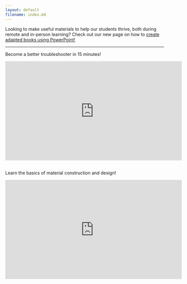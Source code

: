 ```yaml
---
layout: default
filename: index.md
--- 
```

Looking to make useful materials to help our students thrive, both during remote and in-person learning? Check out our new page on how to [create adapted books using PowerPoint!](https://elimtechlab.com/powerpoint.html)
<hr>
<p>Become a better troubleshooter in 15 minutes!</p>
<iframe width="560" height="315" src="https://www.youtube.com/embed/hSEcb6cYW90" frameborder="0" allow="accelerometer; autoplay; clipboard-write; encrypted-media; gyroscope; picture-in-picture" allowfullscreen></iframe><br><br>

<p>Learn the basics of material construction and design!</p>
<iframe width="560" height="315" src="https://www.youtube.com/embed/ttyEVTgCcQg" frameborder="0" allow="accelerometer; autoplay; clipboard-write; encrypted-media; gyroscope; picture-in-picture" allowfullscreen></iframe>
